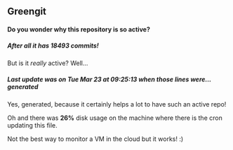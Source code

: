 ## Greengit

#### Do you wonder why this repository is so active?

##### After all it has 18493 commits!

But is it *really* active? Well...

##### Last update was on Tue Mar 23 at 09:25:13 when those lines were... generated

Yes, generated, because it certainly helps a lot to have such an active repo!

Oh and there was **26%** disk usage on the machine
where there is the cron updating this file.

Not the best way to monitor a VM in the cloud but it works! :)
